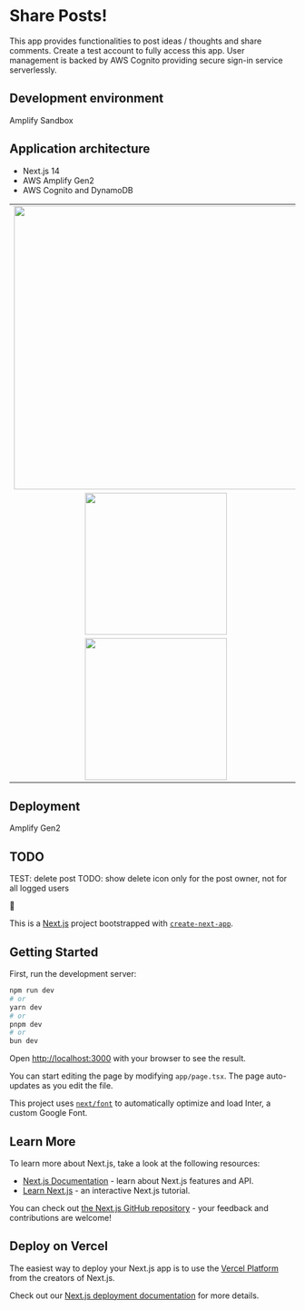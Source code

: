 
# Share Posts!
This app provides functionalities to post ideas / thoughts and share comments.  Create a test account to fully access this app. User management is backed by AWS Cognito providing secure sign-in service serverlessly.

## Development environment
Amplify Sandbox

## Application architecture
- Next.js 14
- AWS Amplify Gen2
- AWS Cognito and DynamoDB


<table>
<tbody>
 <tr>
<td align="center">
<img  style="width:500px" src="https://github.com/jparkley/sharespecial/blob/main/screenshot-sharespecial-01.png"> 
</td>
</tr>
 <tr>
<td align="center">
<img  style="width:250px" src="https://github.com/jparkley/sharespecial/blob/main/screenshot-sharespecial-02.png"> 
</td>
</tr>
 <tr>
<td align="center">
<img  style="width:250px" src="https://github.com/jparkley/sharespecial/blob/main/screenshot-sharespecial-03.png"> 
</td>
</tr>

</tbody>
</table>
  

## Deployment
Amplify Gen2


## TODO
TEST: delete post
TODO: show delete icon only for the post owner, not for all logged users

:musical_note:






This is a [Next.js](https://nextjs.org/) project bootstrapped with [`create-next-app`](https://github.com/vercel/next.js/tree/canary/packages/create-next-app).

## Getting Started

First, run the development server:

```bash
npm run dev
# or
yarn dev
# or
pnpm dev
# or
bun dev
```

Open [http://localhost:3000](http://localhost:3000) with your browser to see the result.

You can start editing the page by modifying `app/page.tsx`. The page auto-updates as you edit the file.

This project uses [`next/font`](https://nextjs.org/docs/basic-features/font-optimization) to automatically optimize and load Inter, a custom Google Font.

## Learn More

To learn more about Next.js, take a look at the following resources:

- [Next.js Documentation](https://nextjs.org/docs) - learn about Next.js features and API.
- [Learn Next.js](https://nextjs.org/learn) - an interactive Next.js tutorial.

You can check out [the Next.js GitHub repository](https://github.com/vercel/next.js/) - your feedback and contributions are welcome!

## Deploy on Vercel

The easiest way to deploy your Next.js app is to use the [Vercel Platform](https://vercel.com/new?utm_medium=default-template&filter=next.js&utm_source=create-next-app&utm_campaign=create-next-app-readme) from the creators of Next.js.

Check out our [Next.js deployment documentation](https://nextjs.org/docs/deployment) for more details.
